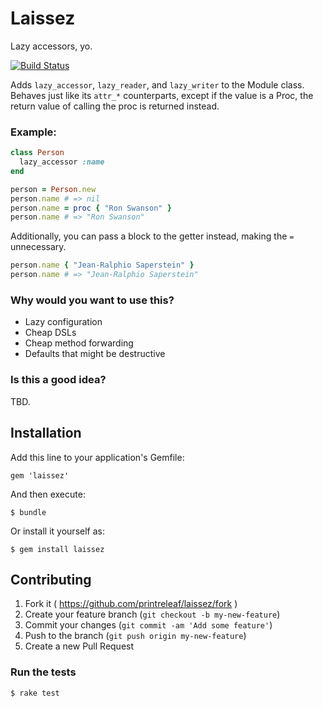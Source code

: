 # Laissez 

Lazy accessors, yo.

[![Build Status](https://travis-ci.org/PrintReleaf/laissez.png?branch=master)](https://travis-ci.org/PrintReleaf/laissez)


Adds `lazy_accessor`, `lazy_reader`, and `lazy_writer` to the Module class. Behaves just like its `attr_*` counterparts, except if the value is a Proc, the return value of calling the proc is returned instead.


### Example:

```ruby
class Person
  lazy_accessor :name
end

person = Person.new
person.name # => nil
person.name = proc { "Ron Swanson" }
person.name # => "Ron Swanson"
```

Additionally, you can pass a block to the getter instead, making the `=` unnecessary.

```ruby
person.name { "Jean-Ralphio Saperstein" }
person.name # => "Jean-Ralphio Saperstein"
```

### Why would you want to use this?
- Lazy configuration
- Cheap DSLs
- Cheap method forwarding
- Defaults that might be destructive

### Is this a good idea?
TBD.

## Installation

Add this line to your application's Gemfile:

    gem 'laissez'

And then execute:

    $ bundle

Or install it yourself as:

    $ gem install laissez

## Contributing

1. Fork it ( https://github.com/printreleaf/laissez/fork )
2. Create your feature branch (`git checkout -b my-new-feature`)
3. Commit your changes (`git commit -am 'Add some feature'`)
4. Push to the branch (`git push origin my-new-feature`)
5. Create a new Pull Request

### Run the tests

```shell
$ rake test
```

